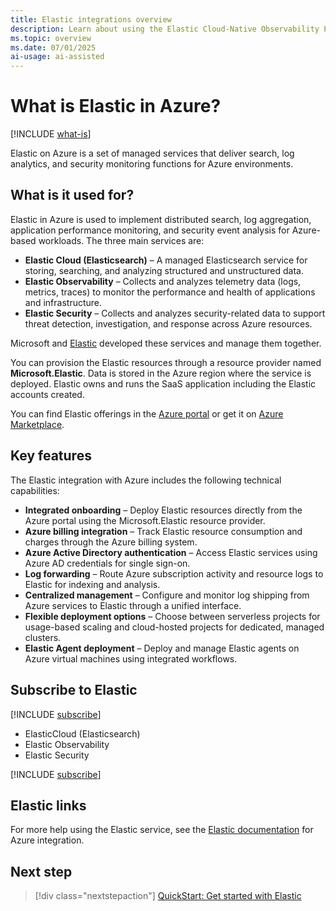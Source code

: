```yaml
---
title: Elastic integrations overview
description: Learn about using the Elastic Cloud-Native Observability Platform in Azure Marketplace.
ms.topic: overview
ms.date: 07/01/2025
ai-usage: ai-assisted
---
```


# What is Elastic in Azure?

[!INCLUDE [what-is](../includes/what-is.md)]

Elastic on Azure is a set of managed services that deliver search, log analytics, and security monitoring functions for Azure environments.

## What is it used for?

Elastic in Azure is used to implement distributed search, log aggregation, application performance monitoring, and security event analysis for Azure-based workloads. The three main services are:

- **Elastic Cloud (Elasticsearch)** – A managed Elasticsearch service for storing, searching, and analyzing structured and unstructured data.
- **Elastic Observability** – Collects and analyzes telemetry data (logs, metrics, traces) to monitor the performance and health of applications and infrastructure.
- **Elastic Security** – Collects and analyzes security-related data to support threat detection, investigation, and response across Azure resources. 

Microsoft and [Elastic](https://www.elastic.co/) developed these services and manage them together.

You can provision the Elastic resources through a resource provider named **Microsoft.Elastic**. Data is stored in the Azure region where the service is deployed. Elastic owns and runs the SaaS application including the Elastic accounts created.

You can find Elastic offerings in the [Azure portal](https://portal.azure.com/) or get it on [Azure Marketplace](https://azuremarketplace.microsoft.com/).

## Key features

The Elastic integration with Azure includes the following technical capabilities:

- **Integrated onboarding** – Deploy Elastic resources directly from the Azure portal using the Microsoft.Elastic resource provider.
- **Azure billing integration** – Track Elastic resource consumption and charges through the Azure billing system.
- **Azure Active Directory authentication** – Access Elastic services using Azure AD credentials for single sign-on.
- **Log forwarding** – Route Azure subscription activity and resource logs to Elastic for indexing and analysis.
- **Centralized management** – Configure and monitor log shipping from Azure services to Elastic through a unified interface.
- **Flexible deployment options** – Choose between serverless projects for usage-based scaling and cloud-hosted projects for dedicated, managed clusters.
- **Elastic Agent deployment** – Deploy and manage Elastic agents on Azure virtual machines using integrated workflows.

## Subscribe to Elastic

[!INCLUDE [subscribe](../includes/subscribe.md)]

- ElasticCloud (Elasticsearch)
- Elastic Observability
- Elastic Security

[!INCLUDE [subscribe](../includes/subscribe-from-azure-portal.md)]

## Elastic links

For more help using the Elastic service, see the [Elastic documentation](https://www.elastic.co/guide/en/cloud/current/ec-azure-marketplace-native.html) for Azure integration.

## Next step

> [!div class="nextstepaction"]
> [QuickStart: Get started with Elastic](create.md)
